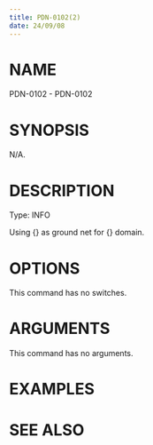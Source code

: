 ```yaml
---
title: PDN-0102(2)
date: 24/09/08
---
```


# NAME

PDN-0102 - PDN-0102

# SYNOPSIS

N/A.

# DESCRIPTION

Type: INFO

Using {} as ground net for {} domain.

# OPTIONS

This command has no switches.

# ARGUMENTS

This command has no arguments.

# EXAMPLES

# SEE ALSO

